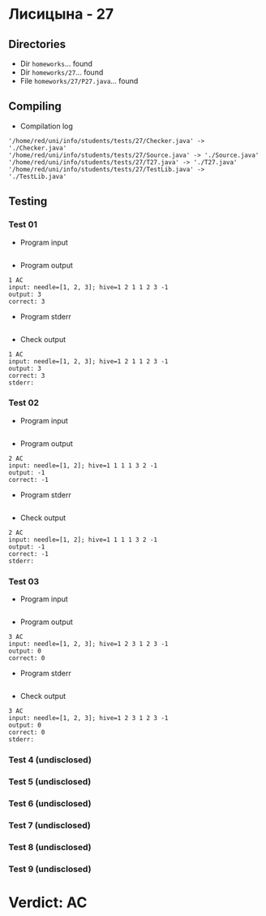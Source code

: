 # Лисицына - 27
## Directories
- Dir `homeworks`... found
- Dir `homeworks/27`... found
- File `homeworks/27/P27.java`... found
## Compiling
- Compilation log
```
'/home/red/uni/info/students/tests/27/Checker.java' -> './Checker.java'
'/home/red/uni/info/students/tests/27/Source.java' -> './Source.java'
'/home/red/uni/info/students/tests/27/T27.java' -> './T27.java'
'/home/red/uni/info/students/tests/27/TestLib.java' -> './TestLib.java'

```
## Testing
### Test 01
- Program input
```

```
- Program output
```
1 AC
input: needle=[1, 2, 3]; hive=1 2 1 1 2 3 -1
output: 3
correct: 3

```
- Program stderr
```

```
- Check output
```
1 AC
input: needle=[1, 2, 3]; hive=1 2 1 1 2 3 -1
output: 3
correct: 3
stderr:

```
### Test 02
- Program input
```

```
- Program output
```
2 AC
input: needle=[1, 2]; hive=1 1 1 1 3 2 -1
output: -1
correct: -1

```
- Program stderr
```

```
- Check output
```
2 AC
input: needle=[1, 2]; hive=1 1 1 1 3 2 -1
output: -1
correct: -1
stderr:

```
### Test 03
- Program input
```

```
- Program output
```
3 AC
input: needle=[1, 2, 3]; hive=1 2 3 1 2 3 -1
output: 0
correct: 0

```
- Program stderr
```

```
- Check output
```
3 AC
input: needle=[1, 2, 3]; hive=1 2 3 1 2 3 -1
output: 0
correct: 0
stderr:

```
### Test 4 (undisclosed)
### Test 5 (undisclosed)
### Test 6 (undisclosed)
### Test 7 (undisclosed)
### Test 8 (undisclosed)
### Test 9 (undisclosed)
# Verdict: AC
